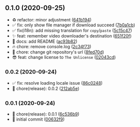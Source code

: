 ## 0.1.0 (2020-09-25)

* ♻️ refactor: minor adjustment ([641b194](https://github.com/jonz94/media-tools/commit/641b194))
* ✅ fix: only show file manager if download succeed ([7b0a1cb](https://github.com/jonz94/media-tools/commit/7b0a1cb))
* ✅ fix(i18n): add missing translation for `copy`/`paste` ([5c15c47](https://github.com/jonz94/media-tools/commit/5c15c47))
* ✨ feat: remember video downloader's destination ([651f20f](https://github.com/jonz94/media-tools/commit/651f20f))
* 📝 docs: add README ([ac93b82](https://github.com/jonz94/media-tools/commit/ac93b82))
* 🔥 chore: remove console.log ([2c34f73](https://github.com/jonz94/media-tools/commit/2c34f73))
* 🔧 chore: change git repository's url ([8fed70d](https://github.com/jonz94/media-tools/commit/8fed70d))
* 😎 feat: change license to `The Unlicense` ([02043cd](https://github.com/jonz94/media-tools/commit/02043cd))



## <small>0.0.2 (2020-09-24)</small>

* ✅ fix: resolve loading locale issue ([86c0248](https://github.com/jonz94/media-tools/commit/86c0248))
* 🎉 chore(release): 0.0.2 ([212ab5e](https://github.com/jonz94/media-tools/commit/212ab5e))



## <small>0.0.1 (2020-09-24)</small>

* 🎉 chore(release): 0.0.1 ([6c536b9](https://github.com/jonz94/media-tools/commit/6c536b9))
* 🎉 initial commit ([00632f9](https://github.com/jonz94/media-tools/commit/00632f9))




